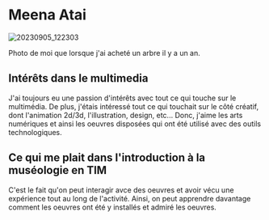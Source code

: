 # Meena Atai

![20230905_122303](https://github.com/MeenaAtai/H24_V11_inspirations_Meena_Atai/assets/143361141/149a922c-2e8a-42e4-aa86-1862f1939498)

Photo de moi que lorsque j'ai acheté un arbre il y a un an.


## **Intérêts dans le multimedia**
J'ai toujours eu une passion d'intérêts avec tout ce qui touche sur le multimédia. De plus, j'étais intéressé tout ce qui touchait sur le côté créatif, dont l'animation 2d/3d, l'illustration, design, etc... Donc, j'aime les arts numériques et ainsi les oeuvres disposées qui ont été utilisé avec des outils technologiques. 


## Ce qui me plait dans l'introduction à la muséologie en TIM
C'est le fait qu'on peut interagir avce des oeuvres et avoir vécu une expérience tout au long de l'activité. Ainsi, on peut apprendre davantage comment les oeuvres ont été y installés et admiré les oeuvres.


